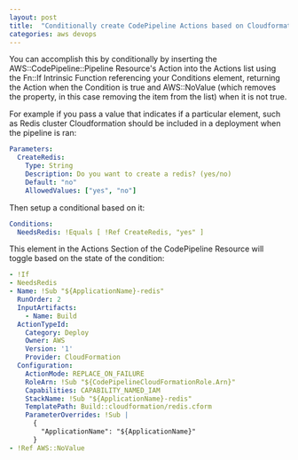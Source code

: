 ```yaml
---
layout: post
title:  "Conditionally create CodePipeline Actions based on Cloudformation Conditions"
categories: aws devops
---
```


You can accomplish this by conditionally by inserting the AWS::CodePipeline::Pipeline Resource's Action into the Actions list using the Fn::If Intrinsic Function referencing your Conditions element, returning the Action when the Condition is true and AWS::NoValue (which removes the property, in this case removing the item from the list) when it is not true.

For example if you pass a value that indicates if a particular element, such as Redis cluster Cloudformation should be included in a deployment when the pipeline is ran:

```yaml
Parameters:
  CreateRedis:
    Type: String
    Description: Do you want to create a redis? (yes/no)
    Default: "no"
    AllowedValues: ["yes", "no"]
```

Then setup a conditional based on it:

```yaml
Conditions:
  NeedsRedis: !Equals [ !Ref CreateRedis, "yes" ]
```

This element in the Actions Section of the CodePipeline Resource will toggle based on the state of the condition:

```yaml  
- !If 
- NeedsRedis
- Name: !Sub "${ApplicationName}-redis"
  RunOrder: 2
  InputArtifacts:
    - Name: Build
  ActionTypeId:
    Category: Deploy
    Owner: AWS
    Version: '1'
    Provider: CloudFormation
  Configuration:
    ActionMode: REPLACE_ON_FAILURE
    RoleArn: !Sub "${CodePipelineCloudFormationRole.Arn}"
    Capabilities: CAPABILITY_NAMED_IAM
    StackName: !Sub "${ApplicationName}-redis"
    TemplatePath: Build::cloudformation/redis.cform
    ParameterOverrides: !Sub |
      {
        "ApplicationName": "${ApplicationName}"
      }
- !Ref AWS::NoValue
```
